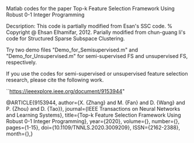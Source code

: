 Matlab codes for the paper  Top-k Feature Selection Framework Using Robust 0-1 Integer Programming

Decsription: This code is partially  modified from Esan's SSC code. % Copyright @ Ehsan Elhamifar, 2012. Parially modified from chun-guang li's code for Structured Sparse Subspace Clustering. 

Try two demo files "Demo_for_Semisupervised.m" and "Demo_for_Unsupervised.m"  for semi-supervised FS and unsupervised FS, respectively.

If you use the codes for semi-supervised or unsupervised feature selection research, please cite the following work. 

``https://ieeexplore.ieee.org/document/9153944"

@ARTICLE{9153944,
  author={X. {Zhang} and M. {Fan} and D. {Wang} and P. {Zhou} and D. {Tao}},
  journal={IEEE Transactions on Neural Networks and Learning Systems}, 
  title={Top-k Feature Selection Framework Using Robust 0-1 Integer Programming}, 
  year={2020},
  volume={},
  number={},
  pages={1-15},
  doi={10.1109/TNNLS.2020.3009209},
  ISSN={2162-2388},
  month={},}
